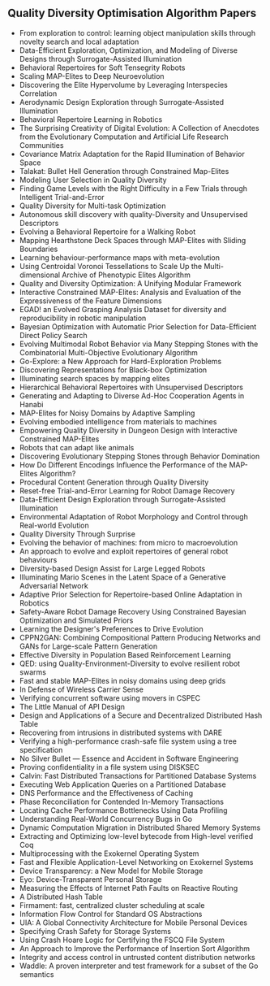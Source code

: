 <h2> Quality Diversity Optimisation Algorithm Papers </h2>

<ul>

                             

 <li><a target="_blank" href="https://github.com/manjunath5496/Quality-Diversity-Optimisation-Algorithm-Papers/blob/master/m(1).rar" style="text-decoration:none;">From exploration to control: learning object manipulation skills through novelty search and local adaptation</a></li>

 <li><a target="_blank" href="https://github.com/manjunath5496/Quality-Diversity-Optimisation-Algorithm-Papers/blob/master/m(2).pdf" style="text-decoration:none;">Data-Efficient Exploration, Optimization, and Modeling of Diverse Designs through Surrogate-Assisted Illumination</a></li>

<li><a target="_blank" href="https://github.com/manjunath5496/Quality-Diversity-Optimisation-Algorithm-Papers/blob/master/m(3).pdf" style="text-decoration:none;">Behavioral Repertoires for Soft Tensegrity Robots</a></li>
 <li><a target="_blank" href="https://github.com/manjunath5496/Quality-Diversity-Optimisation-Algorithm-Papers/blob/master/m(4).pdf" style="text-decoration:none;">Scaling MAP-Elites to Deep Neuroevolution</a></li>                              
<li><a target="_blank" href="https://github.com/manjunath5496/Quality-Diversity-Optimisation-Algorithm-Papers/blob/master/m(5).pdf" style="text-decoration:none;">Discovering the Elite Hypervolume by Leveraging Interspecies Correlation</a></li>
<li><a target="_blank" href="https://github.com/manjunath5496/Quality-Diversity-Optimisation-Algorithm-Papers/blob/master/m(6).pdf" style="text-decoration:none;">Aerodynamic Design Exploration through Surrogate-Assisted Illumination</a></li>
 <li><a target="_blank" href="https://github.com/manjunath5496/Quality-Diversity-Optimisation-Algorithm-Papers/blob/master/m(7).pdf" style="text-decoration:none;">Behavioral Repertoire Learning in Robotics</a></li>

 <li><a target="_blank" href="https://github.com/manjunath5496/Quality-Diversity-Optimisation-Algorithm-Papers/blob/master/m(8).pdf" style="text-decoration:none;"> The Surprising Creativity of Digital Evolution: A Collection of Anecdotes from the Evolutionary Computation and Artificial Life Research Communities </a></li>
   <li><a target="_blank" href="https://github.com/manjunath5496/Quality-Diversity-Optimisation-Algorithm-Papers/blob/master/m(9).pdf" style="text-decoration:none;">Covariance Matrix Adaptation for the Rapid Illumination of Behavior Space</a></li>
  
   
 <li><a target="_blank" href="https://github.com/manjunath5496/Quality-Diversity-Optimisation-Algorithm-Papers/blob/master/m(10).pdf" style="text-decoration:none;">Talakat: Bullet Hell Generation through Constrained Map-Elites </a></li>                              
<li><a target="_blank" href="https://github.com/manjunath5496/Quality-Diversity-Optimisation-Algorithm-Papers/blob/master/m(11).pdf" style="text-decoration:none;">Modeling User Selection in Quality Diversity</a></li>
<li><a target="_blank" href="https://github.com/manjunath5496/Quality-Diversity-Optimisation-Algorithm-Papers/blob/master/m(12).pdf" style="text-decoration:none;">Finding Game Levels with the Right Difficulty in a Few Trials through Intelligent Trial-and-Error</a></li>
<li><a target="_blank" href="https://github.com/manjunath5496/Quality-Diversity-Optimisation-Algorithm-Papers/blob/master/m(13).pdf" style="text-decoration:none;">Quality Diversity for Multi-task Optimization</a></li>

<li><a target="_blank" href="https://github.com/manjunath5496/Quality-Diversity-Optimisation-Algorithm-Papers/blob/master/m(14).pdf" style="text-decoration:none;">Autonomous skill discovery with quality-Diversity and Unsupervised Descriptors</a></li>
                              
<li><a target="_blank" href="https://github.com/manjunath5496/Quality-Diversity-Optimisation-Algorithm-Papers/blob/master/m(15).pdf" style="text-decoration:none;">Evolving a Behavioral Repertoire for a Walking Robot</a></li>

<li><a target="_blank" href="https://github.com/manjunath5496/Quality-Diversity-Optimisation-Algorithm-Papers/blob/master/m(16).pdf" style="text-decoration:none;">Mapping Hearthstone Deck Spaces through MAP-Elites with Sliding Boundaries</a></li>

  <li><a target="_blank" href="https://github.com/manjunath5496/Quality-Diversity-Optimisation-Algorithm-Papers/blob/master/m(17).pdf" style="text-decoration:none;">Learning behaviour-performance maps with meta-evolution</a></li>   
  
<li><a target="_blank" href="https://github.com/manjunath5496/Quality-Diversity-Optimisation-Algorithm-Papers/blob/master/m(18).pdf" style="text-decoration:none;">Using Centroidal Voronoi Tessellations to Scale Up the Multi-dimensional Archive of Phenotypic Elites Algorithm</a></li> 

  
<li><a target="_blank" href="https://github.com/manjunath5496/Quality-Diversity-Optimisation-Algorithm-Papers/blob/master/m(19).pdf" style="text-decoration:none;">Quality and Diversity Optimization: A Unifying Modular Framework</a></li> 

<li><a target="_blank" href="https://github.com/manjunath5496/Quality-Diversity-Optimisation-Algorithm-Papers/blob/master/m(20).pdf" style="text-decoration:none;">Interactive Constrained MAP-Elites: Analysis and Evaluation of the Expressiveness of the Feature Dimensions</a></li>

<li><a target="_blank" href="https://github.com/manjunath5496/Quality-Diversity-Optimisation-Algorithm-Papers/blob/master/m(21).pdf" style="text-decoration:none;">EGAD! an Evolved Grasping Analysis Dataset for diversity and reproducibility in robotic manipulation</a></li>
<li><a target="_blank" href="https://github.com/manjunath5496/Quality-Diversity-Optimisation-Algorithm-Papers/blob/master/m(22).pdf" style="text-decoration:none;">Bayesian Optimization with Automatic Prior Selection for Data-Efficient Direct Policy Search</a></li> 
 <li><a target="_blank" href="https://github.com/manjunath5496/Quality-Diversity-Optimisation-Algorithm-Papers/blob/master/m(23).pdf" style="text-decoration:none;">Evolving Multimodal Robot Behavior via Many Stepping Stones with the Combinatorial Multi-Objective Evolutionary Algorithm</a></li> 
 

   <li><a target="_blank" href="https://github.com/manjunath5496/Quality-Diversity-Optimisation-Algorithm-Papers/blob/master/m(24).pdf" style="text-decoration:none;">Go-Explore: a New Approach for Hard-Exploration Problems</a></li>
 
   <li><a target="_blank" href="https://github.com/manjunath5496/Quality-Diversity-Optimisation-Algorithm-Papers/blob/master/m(25).pdf" style="text-decoration:none;">Discovering Representations for Black-box Optimization</a></li>                              
 <li><a target="_blank" href="https://github.com/manjunath5496/Quality-Diversity-Optimisation-Algorithm-Papers/blob/master/m(26).pdf" style="text-decoration:none;">Illuminating search spaces by mapping elites</a></li>
 <li><a target="_blank" href="https://github.com/manjunath5496/Quality-Diversity-Optimisation-Algorithm-Papers/blob/master/m(27).pdf" style="text-decoration:none;">Hierarchical Behavioral Repertoires with Unsupervised Descriptors</a></li>
   
 
   <li><a target="_blank" href="https://github.com/manjunath5496/Quality-Diversity-Optimisation-Algorithm-Papers/blob/master/m(28).pdf" style="text-decoration:none;">Generating and Adapting to Diverse Ad-Hoc Cooperation Agents in Hanabi</a></li>
 
   <li><a target="_blank" href="https://github.com/manjunath5496/Quality-Diversity-Optimisation-Algorithm-Papers/blob/master/m(29).pdf" style="text-decoration:none;">MAP-Elites for Noisy Domains by Adaptive Sampling </a></li>                              

  <li><a target="_blank" href="https://github.com/manjunath5496/Quality-Diversity-Optimisation-Algorithm-Papers/blob/master/m(30).pdf" style="text-decoration:none;">Evolving embodied intelligence from materials to machines</a></li>
 
   <li><a target="_blank" href="https://github.com/manjunath5496/Quality-Diversity-Optimisation-Algorithm-Papers/blob/master/m(31).pdf" style="text-decoration:none;">Empowering Quality Diversity in Dungeon Design with Interactive Constrained MAP-Elites</a></li> 
    <li><a target="_blank" href="https://github.com/manjunath5496/Quality-Diversity-Optimisation-Algorithm-Papers/blob/master/m(32).pdf" style="text-decoration:none;">Robots that can adapt like animals</a></li> 

   <li><a target="_blank" href="https://github.com/manjunath5496/Quality-Diversity-Optimisation-Algorithm-Papers/blob/master/m(33).pdf" style="text-decoration:none;">Discovering Evolutionary Stepping Stones through Behavior Domination</a></li>                              

  <li><a target="_blank" href="https://github.com/manjunath5496/Quality-Diversity-Optimisation-Algorithm-Papers/blob/master/m(34).pdf" style="text-decoration:none;">How Do Different Encodings Influence the Performance of the MAP-Elites Algorithm?</a></li> 
 
  <li><a target="_blank" href="https://github.com/manjunath5496/Quality-Diversity-Optimisation-Algorithm-Papers/blob/master/m(35).pdf" style="text-decoration:none;">Procedural Content Generation through Quality Diversity</a></li> 

  <li><a target="_blank" href="https://github.com/manjunath5496/Quality-Diversity-Optimisation-Algorithm-Papers/blob/master/m(36).pdf" style="text-decoration:none;">Reset-free Trial-and-Error Learning for Robot Damage Recovery</a></li> 
 
<li><a target="_blank" href="https://github.com/manjunath5496/Quality-Diversity-Optimisation-Algorithm-Papers/blob/master/m(37).pdf" style="text-decoration:none;">Data-Efficient Design Exploration through Surrogate-Assisted Illumination</a></li>
 <li><a target="_blank" href="https://github.com/manjunath5496/Quality-Diversity-Optimisation-Algorithm-Papers/blob/master/m(38).pdf" style="text-decoration:none;">Environmental Adaptation of Robot Morphology and Control through Real-world Evolution</a></li>
<li><a target="_blank" href="https://github.com/manjunath5496/Quality-Diversity-Optimisation-Algorithm-Papers/blob/master/m(39).pdf" style="text-decoration:none;">Quality Diversity Through Surprise</a></li>
 <li><a target="_blank" href="https://github.com/manjunath5496/Quality-Diversity-Optimisation-Algorithm-Papers/blob/master/m(40).pdf" style="text-decoration:none;">Evolving the behavior of machines: from micro to macroevolution</a></li>                              
<li><a target="_blank" href="https://github.com/manjunath5496/Quality-Diversity-Optimisation-Algorithm-Papers/blob/master/m(41).pdf" style="text-decoration:none;">An approach to evolve and exploit repertoires of general robot behaviours</a></li>
<li><a target="_blank" href="https://github.com/manjunath5496/Quality-Diversity-Optimisation-Algorithm-Papers/blob/master/m(42).pdf" style="text-decoration:none;">Diversity-based Design Assist for Large Legged Robots</a></li>
 
  <li><a target="_blank" href="https://github.com/manjunath5496/Quality-Diversity-Optimisation-Algorithm-Papers/blob/master/m(43).pdf" style="text-decoration:none;">Illuminating Mario Scenes in the Latent Space of a Generative Adversarial Network</a></li>
 <li><a target="_blank" href="https://github.com/manjunath5496/Quality-Diversity-Optimisation-Algorithm-Papers/blob/master/m(44).pdf" style="text-decoration:none;">Adaptive Prior Selection for Repertoire-based Online Adaptation in Robotics</a></li>
   <li><a target="_blank" href="https://github.com/manjunath5496/Quality-Diversity-Optimisation-Algorithm-Papers/blob/master/m(45).pdf" style="text-decoration:none;">Safety-Aware Robot Damage Recovery Using Constrained Bayesian Optimization and Simulated Priors</a></li>  
   
<li><a target="_blank" href="https://github.com/manjunath5496/Quality-Diversity-Optimisation-Algorithm-Papers/blob/master/m(46).pdf" style="text-decoration:none;">Learning the Designer's Preferences to Drive Evolution</a></li> 
                             
<li><a target="_blank" href="https://github.com/manjunath5496/Quality-Diversity-Optimisation-Algorithm-Papers/blob/master/m(47).pdf" style="text-decoration:none;">CPPN2GAN: Combining Compositional Pattern Producing Networks and GANs for Large-scale Pattern Generation</a></li>
<li><a target="_blank" href="https://github.com/manjunath5496/Quality-Diversity-Optimisation-Algorithm-Papers/blob/master/m(48).pdf" style="text-decoration:none;">Effective Diversity in Population Based Reinforcement Learning</a></li>

<li><a target="_blank" href="https://github.com/manjunath5496/Quality-Diversity-Optimisation-Algorithm-Papers/blob/master/m(49).pdf" style="text-decoration:none;">QED: using Quality-Environment-Diversity to evolve resilient robot swarms</a></li>
                              
<li><a target="_blank" href="https://github.com/manjunath5496/Quality-Diversity-Optimisation-Algorithm-Papers/blob/master/m(50).pdf" style="text-decoration:none;">Fast and stable MAP-Elites in noisy domains using deep grids</a></li>
<li><a target="_blank" href="https://github.com/manjunath5496/Quality-Diversity-Optimisation-Algorithm-Papers/blob/master/m(51).pdf" style="text-decoration:none;">In Defense of Wireless Carrier Sense</a></li>
<li><a target="_blank" href="https://github.com/manjunath5496/Quality-Diversity-Optimisation-Algorithm-Papers/blob/master/m(52).pdf" style="text-decoration:none;">Verifying concurrent software using movers in CSPEC</a></li>

<li><a target="_blank" href="https://github.com/manjunath5496/Quality-Diversity-Optimisation-Algorithm-Papers/blob/master/m(53).pdf" style="text-decoration:none;">The Little Manual of
API Design</a></li>
 
<li><a target="_blank" href="https://github.com/manjunath5496/Quality-Diversity-Optimisation-Algorithm-Papers/blob/master/m(54).pdf" style="text-decoration:none;">Design and Applications of a Secure and Decentralized Distributed Hash Table </a></li>

<li><a target="_blank" href="https://github.com/manjunath5496/Quality-Diversity-Optimisation-Algorithm-Papers/blob/master/m(55).pdf" style="text-decoration:none;">Recovering from intrusions in distributed systems with DARE</a></li>
 
  <li><a target="_blank" href="https://github.com/manjunath5496/Quality-Diversity-Optimisation-Algorithm-Papers/blob/master/m(56).pdf" style="text-decoration:none;">Verifying a high-performance crash-safe file system using a tree specification </a></li>                              

  <li><a target="_blank" href="https://github.com/manjunath5496/Quality-Diversity-Optimisation-Algorithm-Papers/blob/master/m(57).pdf" style="text-decoration:none;">No Silver Bullet — Essence and Accident in Software Engineering</a></li>
 
   <li><a target="_blank" href="https://github.com/manjunath5496/Quality-Diversity-Optimisation-Algorithm-Papers/blob/master/m(58).pdf" style="text-decoration:none;">Proving confidentiality in a file system using DISKSEC</a></li>
    <li><a target="_blank" href="https://github.com/manjunath5496/Quality-Diversity-Optimisation-Algorithm-Papers/blob/master/m(59).pdf" style="text-decoration:none;">Calvin: Fast Distributed Transactions
for Partitioned Database Systems</a></li>
 
  <li><a target="_blank" href="https://github.com/manjunath5496/Quality-Diversity-Optimisation-Algorithm-Papers/blob/master/m(60).pdf" style="text-decoration:none;">Executing Web Application Queries on a Partitioned Database </a></li>
 
   <li><a target="_blank" href="https://github.com/manjunath5496/Quality-Diversity-Optimisation-Algorithm-Papers/blob/master/m(61).pdf" style="text-decoration:none;">DNS Performance and the Effectiveness of Caching</a></li>
 
   <li><a target="_blank" href="https://github.com/manjunath5496/Quality-Diversity-Optimisation-Algorithm-Papers/blob/master/m(62).pdf" style="text-decoration:none;">Phase Reconciliation for Contended In-Memory Transactions</a></li>
 
   <li><a target="_blank" href="https://github.com/manjunath5496/Quality-Diversity-Optimisation-Algorithm-Papers/blob/master/m(63).pdf" style="text-decoration:none;">Locating Cache Performance Bottlenecks Using Data Profiling</a></li>                              

  <li><a target="_blank" href="https://github.com/manjunath5496/Quality-Diversity-Optimisation-Algorithm-Papers/blob/master/m(64).pdf" style="text-decoration:none;">Understanding Real-World Concurrency Bugs in Go</a></li>
 
   <li><a target="_blank" href="https://github.com/manjunath5496/Quality-Diversity-Optimisation-Algorithm-Papers/blob/master/m(65).pdf" style="text-decoration:none;">Dynamic Computation Migration
in Distributed Shared Memory Systems </a></li> 

   <li><a target="_blank" href="https://github.com/manjunath5496/Quality-Diversity-Optimisation-Algorithm-Papers/blob/master/m(66).pdf" style="text-decoration:none;">Extracting and Optimizing low-level bytecode from High-level verified Coq</a></li> 
 
   <li><a target="_blank" href="https://github.com/manjunath5496/Quality-Diversity-Optimisation-Algorithm-Papers/blob/master/m(67).pdf" style="text-decoration:none;">Multiprocessing with the Exokernel Operating System</a></li>                              

  <li><a target="_blank" href="https://github.com/manjunath5496/Quality-Diversity-Optimisation-Algorithm-Papers/blob/master/m(68).pdf" style="text-decoration:none;">Fast and Flexible Application-Level
Networking on Exokernel Systems</a></li> 
 
  
   <li><a target="_blank" href="https://github.com/manjunath5496/Quality-Diversity-Optimisation-Algorithm-Papers/blob/master/m(69).pdf" style="text-decoration:none;">Device Transparency: a New Model for Mobile Storage</a></li>                              

  <li><a target="_blank" href="https://github.com/manjunath5496/Quality-Diversity-Optimisation-Algorithm-Papers/blob/master/m(70).pdf" style="text-decoration:none;">Eyo: Device-Transparent Personal Storage</a></li> 
  
 
 <li><a target="_blank" href="https://github.com/manjunath5496/Quality-Diversity-Optimisation-Algorithm-Papers/blob/master/m(71).pdf" style="text-decoration:none;">Measuring the Effects of Internet Path Faults on
Reactive Routing</a></li>
 
 <li><a target="_blank" href="https://github.com/manjunath5496/Quality-Diversity-Optimisation-Algorithm-Papers/blob/master/m(72).pdf" style="text-decoration:none;">A Distributed Hash Table</a></li> 
 
 
 <li><a target="_blank" href="https://github.com/manjunath5496/Quality-Diversity-Optimisation-Algorithm-Papers/blob/master/m(73).pdf" style="text-decoration:none;">Firmament: fast, centralized cluster scheduling at scale</a></li>
  <li><a target="_blank" href="https://github.com/manjunath5496/Quality-Diversity-Optimisation-Algorithm-Papers/blob/master/m(74).pdf" style="text-decoration:none;">Information Flow Control for Standard OS Abstractions</a></li>
    <li><a target="_blank" href="https://github.com/manjunath5496/Quality-Diversity-Optimisation-Algorithm-Papers/blob/master/m(75).pdf" style="text-decoration:none;">UIA: A Global Connectivity Architecture
for Mobile Personal Devices</a></li>                        
<li><a target="_blank" href="https://github.com/manjunath5496/Quality-Diversity-Optimisation-Algorithm-Papers/blob/master/m(76).pdf" style="text-decoration:none;">Specifying Crash Safety for Storage Systems</a></li>

 <li><a target="_blank" href="https://github.com/manjunath5496/Quality-Diversity-Optimisation-Algorithm-Papers/blob/master/m(77).pdf" style="text-decoration:none;">Using Crash Hoare Logic for Certifying the FSCQ File System</a></li> 
 
 
 <li><a target="_blank" href="https://github.com/manjunath5496/Quality-Diversity-Optimisation-Algorithm-Papers/blob/master/m(78).pdf" style="text-decoration:none;">An Approach to Improve the Performance
of Insertion Sort Algorithm</a></li>
  <li><a target="_blank" href="https://github.com/manjunath5496/Quality-Diversity-Optimisation-Algorithm-Papers/blob/master/m(79).pdf" style="text-decoration:none;">Integrity and access control in untrusted content distribution networks</a></li>


 <li><a target="_blank" href="https://github.com/manjunath5496/Quality-Diversity-Optimisation-Algorithm-Papers/blob/master/m(80).pdf" style="text-decoration:none;">Waddle: A proven interpreter and test framework
for a subset of the Go semantics</a></li> 
 
 
 </ul>
